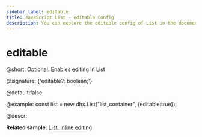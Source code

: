 ```yaml
---
sidebar_label: editable
title: JavaScript List - editable Config 
description: You can explore the editable config of List in the documentation of the DHTMLX JavaScript UI library. Browse developer guides and API reference, try out code examples and live demos, and download a free 30-day evaluation version of DHTMLX Suite 7.
---
```


# editable

@short: Optional. Enables editing in List

@signature: {'editable?: boolean;'}

@default:false

@example:
const list = new dhx.List("list_container", {editable:true});

@descr:

**Related sample**: [List. Inline editing](https://snippet.dhtmlx.com/f26lfcai)

[comment]: # (@relatedapi: list/api/list_edititem_method.md)

[comment]: # (@related: list/configuration.md#editing-items)
